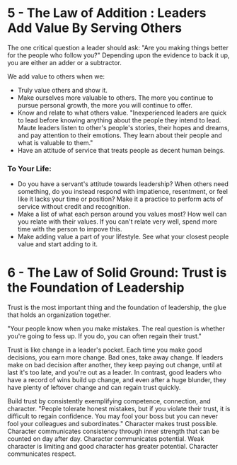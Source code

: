 
# 5 - The Law of Addition : Leaders Add Value By Serving Others

The one critical question a leader should ask: "Are you making things better for the people who follow you?"
Depending upon the evidence to back it up, you are either an adder or a subtractor.

We add value to others when we:
- Truly value others and show it.
- Make ourselves more valuable to others. The more you continue to pursue personal growth, the more you will continue to offer.
- Know and relate to what others value. "Inexperienced leaders are quick to lead before knowing anything about the people they intend to lead. Maute leaders listen to other's people's stories, their hopes and dreams, and pay attention to their emotions. They learn about their people and what is valuable to them."
- Have an attitude of service that treats people as decent human beings.

### To Your Life:
- Do you have a servant's attitude towards leadership? When others need something, do you instead respond with impatience, resentment, or feel like it lacks your time or position? Make it a practice to perform acts of service without credit and recognition.
- Make a list of what each person around you values most? How well can you relate with their values. If you can't relate very well, spend more time with the person to impove this.
- Make adding value a part of your lifestyle. See what your closest people value and start adding to it.

# 6 - The Law of Solid Ground: Trust is the Foundation of Leadership

Trust is the most important thing and the foundation of leadership, the glue that holds an organization together.

"Your people know when you make mistakes. The real question is whether you're going to fess up. If you do, you can often regain their trust."

Trust is like change in a leader's pocket. Each time you make good decisions, you earn more change. Bad ones, take away change. If leaders make on bad decision after another, they keep paying out change, until at last it's too late, and you're out as a leader. In contrast, good leaders who have a record of wins build up change, and even after a huge blunder, they have plenty of leftover change and can regain trust quickly.

Build trust by consistently exemplifying competence, connection, and character. "People tolerate honest mistakes, but if you violate their trust, it is difficult to regain confidence. You may fool your boss but you can never fool your colleagues and subordinates." Character makes trust possible. Character communicates consistency through inner strength that can be counted on day after day. Character communicates potential. Weak character is limiting and good character has greater potential. Character communicates respect.








